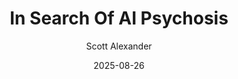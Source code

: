 ---
layout: podcast
title: "In Search Of AI Psychosis"
author: Scott Alexander
description: https://www.astralcodexten.com/p/in-search-of-ai-psychosis
date: 2025-08-26
length: 5434861
duration: 1359
guid: in-search-of-ai-psychosis
---